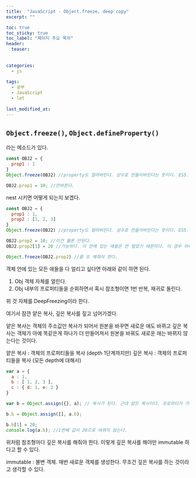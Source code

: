 ```yaml
---
title:  "JavaScript - Object.freeze, deep copy"
excerpt: ""

toc: true
toc_sticky: true
toc_label: "페이지 주요 목차"
header:
  teaser: 
  
  
categories:
  - js
  
tags:
  - 공부
  - JavaScript
  - let
  
last_modified_at: 
---
```



## `Object.freeze()`, `Object.defineProperty()`

라는 메소드가 있다.

```javascript
const OBJ2 = {
  prop1 : 1
}
Object.freeze(OBJ2) //property도 얼려버린다. 상수로 만들어버린다는 뜻이다. ES5.

OBJ2.prop1 = 10; //안바뀐다.
```

nest 시키면 어떻게 되는지 보겠다.

```javascript
const OBJ2 = {
  prop1 : 1,
  prop2 : [1, 2, 3]
}
Object.freeze(OBJ2) //property도 얼려버린다. 상수로 만들어버린다는 뜻이다. ES5.

OBJ2.prop2 = 10; //이건 물론 안된다.
OBJ2.prop2[1] = 20 //가능하다. 이 안에 있는 애들은 안 얼었기 때문이다. 이 경우 아래처럼

Object.freeze(OBJ2.prop2) //를 또 해줘야 한다.
```

객체 안에 있는 모든 애들을 다 얼리고 싶다면 아래와 같이 하면 된다.

1. Obj 객체 자체를 얼린다.
2. Obj 내부의 프로퍼티들을 순회하면서 혹시 참조형이면 1번 반복, 재귀로 돌린다.

위 것 자체를 DeepFreezing이라 한다.

여기서 잠깐 얕은 복사, 깊은 복사를 짚고 넘어가겠다.

얕은 복사는 객체의 주소값만 복사가 되어서 원본을 바꾸면 새로운 애도 바뀌고
깊은 복사는 객체가 아예 똑같은게 하나가 더 만들어져서 원본을 바꿔도 새로운 애는 바뀌지 않는다는 것이다.

얕은 복사 : 객체의 프로퍼티들을 복사 (depth 1단계까지만)
깊은 복사 : 객체의 프로퍼티들을 복사 (모든 depth에 대해서)

```javascript
var a = {
  a : 1,
  b : [ 1, 2, 3 ],
  c : { d: 1, e: 2 }
}

var b = Object.assign({}, a); // 복사가 된다. 근데 얕은 복사이다. 프로퍼티가 가리키고 있는 메모리를 복사해옴.

b.b = Object.assign([], a.b);

b.b[1] = 20;
console.log(a.b); //1번째 값이 20으로 바뀌지 않는다.
```

위처럼 참조형마다 깊은 복사를 해줘야 한다. 이렇게 깊은 복사를 해야만 immutable 하다고 할 수 있다.

immutable : 불변 객체. 매번 새로운 객체를 생성한다. 무조건 깊은 복사를 하는 것이라고 생각할 수 있다.
